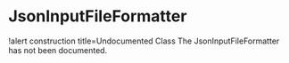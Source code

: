 <!-- MOOSE Documentation Stub: Remove this when content is added. -->

# JsonInputFileFormatter

!alert construction title=Undocumented Class
The JsonInputFileFormatter has not been documented.
